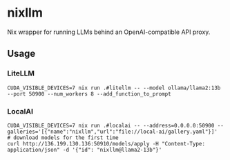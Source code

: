 # nixllm

Nix wrapper for running LLMs behind an OpenAI-compatible API proxy.

## Usage

### LiteLLM

```shell
CUDA_VISIBLE_DEVICES=7 nix run .#litellm -- --model ollama/llama2:13b --port 50900 --num_workers 8 --add_function_to_prompt
```

### LocalAI

```shell
CUDA_VISIBLE_DEVICES=7 nix run .#localai -- --address=0.0.0.0:50900 --galleries='[{"name":"nixllm","url":"file://local-ai/gallery.yaml"}]'
# download models for the first time
curl http://136.199.130.136:50910/models/apply -H "Content-Type: application/json" -d '{"id": "nixllm@llama2-13b"}'
```
